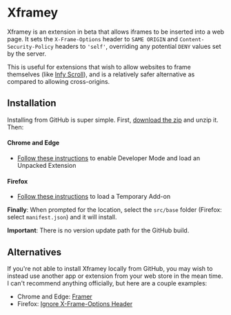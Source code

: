 # Xframey
Xframey is an extension in beta that allows iframes to be inserted into a web page. It sets the `X-Frame-Options` header to `SAME ORIGIN` and `Content-Security-Policy` headers to `'self'`, overriding any potential `DENY` values set by the server.

This is useful for extensions that wish to allow websites to frame themselves (like [Infy Scroll](https://github.com/sixcious/infy-scroll)), and is a relatively safer alternative as compared to allowing cross-origins.

## Installation
Installing from GitHub is super simple. First, [download the zip](https://github.com/sixcious/xframey/archive/refs/heads/main.zip) and unzip it. Then:

#### Chrome and Edge
- [Follow these instructions](https://developer.chrome.com/docs/extensions/mv3/getstarted/development-basics/#load-unpacked) to enable Developer Mode and load an Unpacked Extension

#### Firefox
- [Follow these instructions](https://developer.mozilla.org/en-US/docs/Mozilla/Add-ons/WebExtensions/Your_first_WebExtension#installing) to load a Temporary Add-on

**Finally**: When prompted for the location, select the `src/base` folder (Firefox: select `manifest.json`) and it will install.

**Important**: There is no version update path for the GitHub build.

## Alternatives
If you're not able to install Xframey locally from GitHub, you may wish to instead use another app or extension from your web store in the mean time. I can't recommend anything officially, but here are a couple examples:
- Chrome and Edge: [Framer](https://chrome.google.com/webstore/detail/framer-make-iframes-possi/adohambhfalbpaenaclmhhjhilmakmoo)
- Firefox: [Ignore X-Frame-Options Header](https://addons.mozilla.org/firefox/addon/ignore-x-frame-options-header/)

